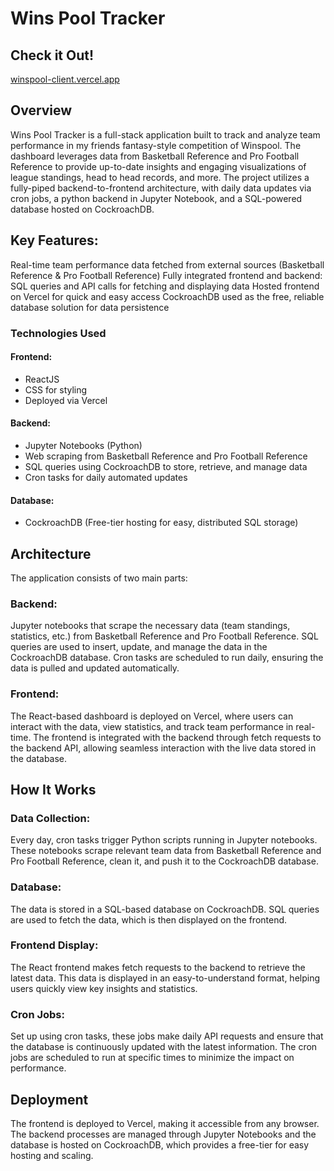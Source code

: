# Wins Pool Tracker

## Check it Out!

[winspool-client.vercel.app](winspool-client.vercel.app)

## Overview

Wins Pool Tracker is a full-stack application built to track and analyze team performance in my friends fantasy-style competition of Winspool. The dashboard leverages data from Basketball Reference and Pro Football Reference to provide up-to-date insights and engaging visualizations of league standings, head to head records, and more. The project utilizes a fully-piped backend-to-frontend architecture, with daily data updates via cron jobs, a python backend in Jupyter Notebook, and a SQL-powered database hosted on CockroachDB.

## Key Features:

Real-time team performance data fetched from external sources (Basketball Reference & Pro Football Reference)
Fully integrated frontend and backend: SQL queries and API calls for fetching and displaying data
Hosted frontend on Vercel for quick and easy access
CockroachDB used as the free, reliable database solution for data persistence

### Technologies Used

#### Frontend:

- ReactJS
- CSS for styling
- Deployed via Vercel

#### Backend:

- Jupyter Notebooks (Python)
- Web scraping from Basketball Reference and Pro Football Reference
- SQL queries using CockroachDB to store, retrieve, and manage data
- Cron tasks for daily automated updates

#### Database:

- CockroachDB (Free-tier hosting for easy, distributed SQL storage)

## Architecture

The application consists of two main parts:

### Backend:

Jupyter notebooks that scrape the necessary data (team standings, statistics, etc.) from Basketball Reference and Pro Football Reference.
SQL queries are used to insert, update, and manage the data in the CockroachDB database.
Cron tasks are scheduled to run daily, ensuring the data is pulled and updated automatically.

### Frontend:

The React-based dashboard is deployed on Vercel, where users can interact with the data, view statistics, and track team performance in real-time.
The frontend is integrated with the backend through fetch requests to the backend API, allowing seamless interaction with the live data stored in the database.

## How It Works

### Data Collection:

Every day, cron tasks trigger Python scripts running in Jupyter notebooks. These notebooks scrape relevant team data from Basketball Reference and Pro Football Reference, clean it, and push it to the CockroachDB database.

### Database:

The data is stored in a SQL-based database on CockroachDB. SQL queries are used to fetch the data, which is then displayed on the frontend.

### Frontend Display:

The React frontend makes fetch requests to the backend to retrieve the latest data. This data is displayed in an easy-to-understand format, helping users quickly view key insights and statistics.

### Cron Jobs:

Set up using cron tasks, these jobs make daily API requests and ensure that the database is continuously updated with the latest information. The cron jobs are scheduled to run at specific times to minimize the impact on performance.

## Deployment

The frontend is deployed to Vercel, making it accessible from any browser. The backend processes are managed through Jupyter Notebooks and the database is hosted on CockroachDB, which provides a free-tier for easy hosting and scaling.

